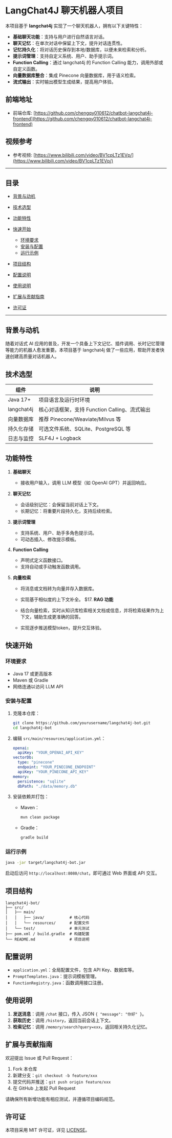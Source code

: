 # LangChat4J 聊天机器人项目

本项目基于 **langchat4j** 实现了一个聊天机器人，拥有以下关键特性：

* **基础聊天功能**：支持与用户进行自然语言对话。
* **聊天记忆**：在单次对话中保留上下文，提升对话连贯性。
* **记忆持久化**：将对话历史保存到本地/数据库，以便未来检索和分析。
* **提示词管理**：支持自定义系统、用户、助手提示词。
* **Function Calling**：通过 langchat4j 的 Function Calling 能力，调用外部或自定义函数。
* **向量数据库整合**：集成 Pinecone 向量数据库，用于语义检索。
* **流式输出**：实时输出模型生成结果，提高用户体验。


## 前端地址

* 前端仓库: [https://github.com/chengqy010612/chatbot-langchat4j-frontend](https://github.com/chengqy010612/chatbot-langchat4j-frontend)

## 视频参考

* 参考视频: [https://www.bilibili.com/video/BV1cpLTz1EVp/](https://www.bilibili.com/video/BV1cpLTz1EVp/)

---

## 目录

* [背景与动机](#背景与动机)
* [技术选型](#技术选型)
* [功能特性](#功能特性)
* [快速开始](#快速开始)

    * [环境要求](#环境要求)
    * [安装与配置](#安装与配置)
    * [运行示例](#运行示例)
* [项目结构](#项目结构)
* [配置说明](#配置说明)
* [使用说明](#使用说明)
* [扩展与贡献指南](#扩展与贡献指南)
* [许可证](#许可证)

---

## 背景与动机

随着对话式 AI 应用的普及，开发一个具备上下文记忆、插件调用、长时记忆管理等能力的机器人愈发重要。本项目基于 langchat4j 做了一些应用，帮助开发者快速创建高质量对话机器人。

## 技术选型

| 组件         | 说明                              |
| ---------- | ------------------------------- |
| Java 17+   | 项目语言及运行时环境                      |
| langchat4j | 核心对话框架，支持 Function Calling、流式输出 |
| 向量数据库      | 推荐 Pinecone/Weaviate/Milvus 等   |
| 持久化存储      | 可选文件系统、SQLite、PostgreSQL 等      |
| 日志与监控      | SLF4J + Logback                 |

## 功能特性

1. **基础聊天**

    * 接收用户输入，调用 LLM 模型（如 OpenAI GPT）并返回响应。
2. **聊天记忆**

    * 会话级别记忆：会保留当前对话上下文。
    * 长期记忆：将重要片段持久化，支持后续检索。
3. **提示词管理**

    * 支持系统、用户、助手多角色提示词。
    * 可动态插入、修改提示模板。
4. **Function Calling**

    * 声明式定义函数接口。
    * 支持自动或手动触发函数调用。
5. **向量检索**

    * 将消息或文档转为向量并存入数据库。

    * 实现基于相似度的上下文补全。 \$17. **RAG 功能**

    * 结合向量检索，实时从知识库检索相关文档或信息，并将检索结果作为上下文，辅助生成更准确的回答。

    * 实现逐步推送模型token，提升交互体验。

## 快速开始

### 环境要求

* Java 17 或更高版本
* Maven 或 Gradle
* 网络连通以访问 LLM API

### 安装与配置

1. 克隆本仓库：

   ```bash
   git clone https://github.com/yourusername/langchat4j-bot.git
   cd langchat4j-bot
   ```
2. 编辑 `src/main/resources/application.yml`：

   ```yaml
   openai:
     apiKey: "YOUR_OPENAI_API_KEY"
   vectorDb:
     type: "pinecone"
     endpoint: "YOUR_PINECONE_ENDPOINT"
     apiKey: "YOUR_PINECONE_API_KEY"
   memory:
     persistence: "sqlite"
     dbPath: "./data/memory.db"
   ```
3. 安装依赖并打包：

    * Maven：

      ```bash
      mvn clean package
      ```
    * Gradle：

      ```bash
      gradle build
      ```

### 运行示例

```bash
java -jar target/langchat4j-bot.jar
```

启动后访问 `http://localhost:8080/chat`，即可通过 Web 界面或 API 交互。

## 项目结构

```
langchat4j-bot/
├── src/
│   ├── main/
│   │   ├── java/           # 核心代码
│   │   └── resources/      # 配置文件
│   └── test/               # 单元测试
├── pom.xml / build.gradle  # 构建配置
└── README.md               # 项目说明
```

## 配置说明

* `application.yml`：全局配置文件，包含 API Key、数据库等。
* `PromptTemplates.java`：提示词模板管理。
* `FunctionRegistry.java`：函数调用接口注册。

## 使用说明

1. **发送消息**：调用 `/chat` 接口，传入 JSON `{ "message": "你好" }`。
2. **获取历史**：调用 `/history`，返回当前会话上下文。
3. **检索记忆**：调用 `/memory/search?query=xxx`，返回相关持久化记忆。

## 扩展与贡献指南

欢迎提出 Issue 或 Pull Request：

1. Fork 本仓库
2. 新建分支：`git checkout -b feature/xxx`
3. 提交代码并推送：`git push origin feature/xxx`
4. 在 GitHub 上发起 Pull Request

请确保所有新增功能有相应测试，并遵循项目编码规范。

## 许可证

本项目采用 MIT 许可证，详见 [LICENSE](LICENSE)。
